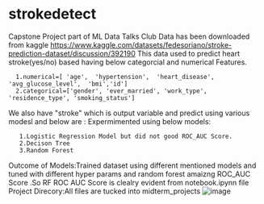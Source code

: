 # strokedetect
Capstone Project  part of ML Data Talks Club
Data has been downloaded from kaggle  https://www.kaggle.com/datasets/fedesoriano/stroke-prediction-dataset/discussion/392190
This data used to predict heart stroke(yes/no) based having below categorcial and numerical Features.

      1.numerical=[ 'age',  'hypertension',  'heart_disease',  'avg_glucose_level',  'bmi','id']
      2.categorical=['gender', 'ever_married', 'work_type', 'residence_type', 'smoking_status']
      

We also have  "stroke" which is output variable and  predict using various modesl and below are :
Expermimented using below models:

       1.Logistic Regression Model but did not good ROC_AUC Score.
       2.Decison Tree
       3.Random Forest


Outcome of Models:Trained dataset using different mentioned models and  tuned with different hyper params and random forest amaizng ROC_AUC Score .So RF ROC AUC Score is clealry evident from notebook.ipynn file 
Project Direcory:All files are tucked into midterm_projects
      ![image](https://github.com/soletian11/strokedetect/assets/87721131/a9d57fa8-7dc7-4730-be55-46190425e1c3)

  

